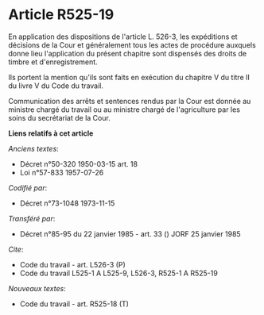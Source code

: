 # Article R525-19

En application des dispositions de l'article L. 526-3, les expéditions et décisions de la Cour et généralement tous les actes
de procédure auxquels donne lieu l'application du présent chapitre sont dispensés des droits de timbre et d'enregistrement.

Ils portent la mention qu'ils sont faits en exécution du chapitre V du titre II du livre V du Code du travail.

Communication des arrêts et sentences rendus par la Cour est donnée au ministre chargé du travail ou au ministre chargé de
l'agriculture par les soins du secrétariat de la Cour.

**Liens relatifs à cet article**

_Anciens textes_:

  - Décret n°50-320 1950-03-15 art. 18
  - Loi n°57-833 1957-07-26

_Codifié par_:

  - Décret n°73-1048 1973-11-15

_Transféré par_:

  - Décret n°85-95 du 22 janvier 1985 - art. 33 () JORF 25 janvier 1985

_Cite_:

  - Code du travail - art. L526-3 (P)
  - Code du travail L525-1 A L525-9, L526-3, R525-1 A R525-19

_Nouveaux textes_:

  - Code du travail - art. R525-18 (T)
